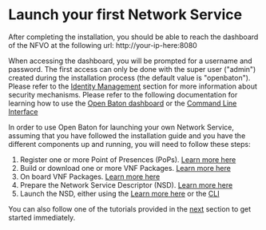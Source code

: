 # Launch your first Network Service 

After completing the installation, you should be able to reach the dashboard of the NFVO at the following url: http://your-ip-here:8080

When accessing the dashboard, you will be prompted for a username and password. The first access can only be done with the super user ("admin") created during the installation process (the default value is "openbaton"). Please refer to the [Identity Management][security] section for more information about security mechanisms. 
Please refer to the following documentation for learning how to use the [Open Baton dashboard][dashboard] or the [Command Line Interface][cli]

In order to use Open Baton for launching your own Network Service, assuming that you have followed the installation guide and you have the different components up and running, you will need to follow these steps:

1. Register one or more Point of Presences (PoPs). [Learn more here][vim-registration]
2. Build or download one or more VNF Packages. [Learn more here][vnf-pacakge]
3. On board VNF Packages. [Learn more here][onboard-vnf-pacakge]
3. Prepare the Network Service Descriptor (NSD). [Learn more here][ns-descriptor]
4. Launch the NSD, either using the [Learn more here][dashboard] or the [CLI][cli]

You can also follow one of the tutorials provided in the [next][tutorials] section to get started immediately. 

[cli]: nfvo-how-to-use-cli
[dashboard]: nfvo-how-to-use-gui
[generic]: vnfm-generic
[juju]: vnfm-juju
[ns-descriptor]: ns-descriptor
[onboard-vnf-pacakge]: vnf-package-onboard.md
[vim-driver]: vim-driver
[vim-registration]: pop-registration.md
[vnfm-intro]: vnfm-intro
[vnf-pacakge]: vnf-package
[rest-api]: http://get.openbaton.org/openbaton-nfvo-api/
[security]: security
[tutorials]: tutorial.md


<!---
Script for open external links in a new tab
-->
<script type="text/javascript" charset="utf-8">
      // Creating custom :external selector
      $.expr[':'].external = function(obj){
          return !obj.href.match(/^mailto\:/)
                  && (obj.hostname != location.hostname);
      };
      $(function(){
        $('a:external').addClass('external');
        $(".external").attr('target','_blank');
      })
</script>
